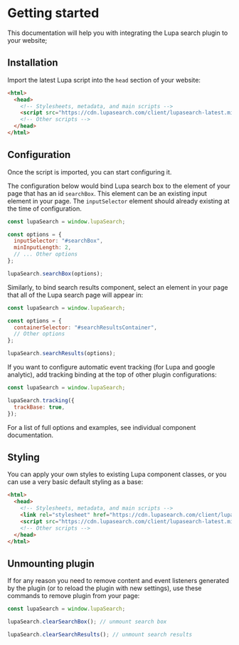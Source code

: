 # Getting started

This documentation will help you with integrating the Lupa search plugin to your website;

## Installation

Import the latest Lupa script into the `head` section of your website:

```html
<html>
  <head>
    <!-- Stylesheets, metadata, and main scripts -->
    <script src="https://cdn.lupasearch.com/client/lupasearch-latest.min.js"></script>
    <!-- Other scripts -->
  </head>
</html>
```

## Configuration

Once the script is imported, you can start configuring it.

The configuration below would bind Lupa search box to the element of your page that has an id `searchBox`. This element can be an existing input element in your page. The `inputSelector` element should already existing at the time of configuration.

```js
const lupaSearch = window.lupaSearch;

const options = {
  inputSelector: "#searchBox",
  minInputLength: 2,
  // ... Other options
};

lupaSearch.searchBox(options);
```

Similarly, to bind search results component, select an element in your page that all of the Lupa search page will appear in:

```js
const lupaSearch = window.lupaSearch;

const options = {
  containerSelector: "#searchResultsContainer",
  // Other options
};

lupaSearch.searchResults(options);
```

If you want to configure automatic event tracking (for Lupa and google analytic), add tracking binding at the top of other plugin configurations:

```js
const lupaSearch = window.lupaSearch;

lupaSearch.tracking({
  trackBase: true,
});
```

For a list of full options and examples, see individual component documentation.

## Styling

You can apply your own styles to existing Lupa component classes, or you can use a very basic default styling as a base:

```html
<html>
  <head>
    <!-- Stylesheets, metadata, and main scripts -->
    <link rel="stylesheet" href="https://cdn.lupasearch.com/client/lupa/style-1.4.2.css" />
    <script src="https://cdn.lupasearch.com/client/lupasearch-latest.min.js"></script>
    <!-- Other scripts -->
  </head>
</html>
```

## Unmounting plugin

If for any reason you need to remove content and event listeners generated by the plugin (or to reload the plugin with new settings), use these commands to remove plugin from your page:

```js
const lupaSearch = window.lupaSearch;

lupaSearch.clearSearchBox(); // unmount search box

lupaSearch.clearSearchResults(); // unmount search results
```
